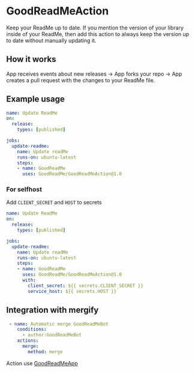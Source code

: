 # GoodReadMeAction

Keep your ReadMe up to date. If you mention the version of your library inside of your ReadMe, then add this action to always keep the version up to date without manually updating it.

## How it works

App receives events about new releases -> App forks your repo -> App creates a pull request with the changes to your ReadMe file.

## Example usage
```yaml
name: Update ReadMe
on:
  release:
    types: [published]

jobs:
  update-readme:
    name: Update readMe
    runs-on: ubuntu-latest
    steps:
    - name: GoodReadMe
      uses: GoodReadMe/GoodReadMeAction@1.0
```

### For selfhost
Add `CLIENT_SECRET` and `HOST` to secrets
```yaml
name: Update ReadMe
on:
  release:
    types: [published]

jobs:
  update-readme:
    name: Update readMe
    runs-on: ubuntu-latest
    steps:
    - name: GoodReadMe
      uses: GoodReadMe/GoodReadMeAction@1.0
      with:
        client_secret: ${{ secrets.CLIENT_SECRET }}
        service_host: ${{ secrets.HOST }}
```

## Integration with mergify
```yaml
 - name: Automatic merge GoodReadMeBot
    conditions:
      - author:GoodReadMeBot
    actions:
      merge:
        method: merge
```

Action use [GoodReadMeApp](https://github.com/GoodReadMe/GoodReadMeApp)
